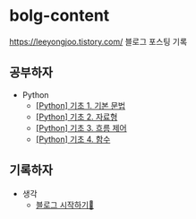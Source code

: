 # bolg-content
https://leeyongjoo.tistory.com/ 블로그 포스팅 기록 

## 공부하자
- Python
  - [[Python] 기초 1. 기본 문법](https://leeyongjoo.tistory.com/9)
  - [[Python] 기초 2. 자료형](https://leeyongjoo.tistory.com/10)
  - [[Python] 기초 3. 흐름 제어](https://leeyongjoo.tistory.com/11)
  - [[Python] 기초 4. 함수]()

## 기록하자
- 생각
  - [블로그 시작하기👶](https://leeyongjoo.tistory.com/7)
